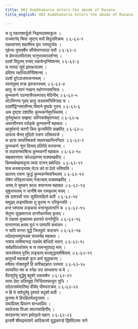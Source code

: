 ```yaml
---
title: 062 Kumbhakarna enters the abode of Ravana
title_english: 062 Kumbhakarna enters the abode of Ravana

---
```


<div class="audioEmbed"  caption="श्रीराम-हरिसीताराममूर्ति-घनपाठिभ्यां वचनम्" src="https://archive.org/download/Ramayana-recitation-Sriram-harisItArAmamUrti-Ghanapaati-v2/Kanda_6/Kanda_6_YK-062-Kumbhakarna_enters_the_abode_of_Ravana_0.mp3"></div>

स तु राक्षसशार्दूलो निद्रामदसमाकुलः ।  
राजमार्गम् श्रिया जुष्टम् ययौ विपुलविक्रमः ॥ ६-६२-१  
राक्षसानाम् सहस्रैश्च वृतः परमदुर्जयः ।  
गृहेभ्यः पुष्पवर्षेण कीर्यमाणस्तदा ययौ ॥ ६-६२-२  
स हेमजालविततम् भानुभास्वरदर्शनम् ।  
ददर्श विपुलम् रम्यम् राक्षसेन्द्रनिवेशनम् ॥ ६-६२-३  
स तत्तदा सूर्य इवाभ्रजालम् ।  
प्रविश्य रक्षोधिपतेर्निवेशनम् ।  
ददर्श दूरेऽग्रजमासनस्थम् ।  
स्वयंभुवम् शक्र इवासनस्थम् ॥ ६-६२-४  
भ्रातुः स भवनं गच्छन् रक्षोगणसमन्वितः ।  
कुम्भकर्णः पदन्यासैरकम्पयत् मेदिनीम् ॥ ६-६२-५  
सोऽभिगम्य गृहम् भ्रातुः कक्ष्यामभिविगाह्य च ।  
ददर्शोद्विग्नमासीनम् विमाने पुष्पके गुरुम् ॥ ६-६२-६  
अथ दृष्ट्वा दशग्रीवः कुम्भकर्णमुपस्थितम् ।  
तूर्णमुत्थाय सम्हृष्टः सम्निकर्षमुपानयत् ॥ ६-६२-७  
अथासीनस्य पर्यङ्के कुम्भकर्णो महाबलः ।  
भ्रातुर्ववन्दे चरणौ किम् कृत्यमिति चाब्रवीत् ॥ ६-६२-८  
उत्पत्य चैनम् मुदितो रावणः परिषस्वजे ।  
स भ्रात्रा सम्परिष्वक्तो यथावच्छाभिनन्दितः ॥ ६-६२-९  
कुम्भकर्णः शुभं दिव्यम् प्रतिपेदे वरासनम् ।  
स तदासनमाश्रित्य कुम्भकर्णो महाबलः ॥ ६-६२-१०  
सम्रक्तनयनः क्रोधाद्रवणम् वाक्यमब्रवीत् ।  
किम्मर्थमहमादृत्य त्वया राजन् प्रबोधितः ॥ ६-६२-११  
शस कस्माद्भयम् तेऽत्र को वा प्रेतो भविष्यति ।  
भ्रातरम् रावणः क्रुद्धं कुम्भकर्णमवस्थितम् ॥ ६-६२-१२  
रोषेण परिवृत्ताभ्याम् नेत्राभ्याम् वाक्यमब्रवीत् ।  
अयम् ते सुमहन् कालः शयानस्य महाबल ॥ ६-६२-१३  
सुषुप्तस्त्वम् न जानीषे मम रामकृतम् भयम् ।  
एष दाशरथी रामः सुग्रीवसहितो बली ॥ ६-६२-१४  
समुद्रम् लङ्घयित्वा तु कुलम् नः परिकृन्तति ।  
हन्त पश्यस्व लङ्कया वनान्युपवनानि च ॥ ६-६२-१५  
सेतुना सुखमागत्य वानरैकार्णवम् कृतम् ।  
ये राक्षसा मुख्यतमा हतास्ते वानरैर्युधि ॥ ६-६२-१६  
वानराणाम् क्षयम् युधे न पश्यामि कथंचन ।  
न चापि वानरा युद्धे जितपूर्वाः कदाचन ॥ ६-६२-१७  
तदेतद्भयमुत्पन्नम् त्रायस्वेह महाबल ।  
नाशय त्वमिमानद्य तदर्थम् बोधितो भवान् ॥ ६-६२-१८  
सर्वक्षपितकोशम् च स त्वमभ्युपपद्य माम् ।  
त्रायस्वेमाम् पुरीम् लङ्काम् बालवृद्धावशेषिताम् ॥ ६-६२-१९  
भ्रातुरर्थे महाबाहो कुरु कर्म सुदुष्करम् ।  
मयैवम् नोक्तपुर्वो हि कश्चिद्भ्रातः परम्तप ॥ ६-६२-२०  
त्वय्यस्ति मम च स्नेहः परा सम्भावना च मे ।  
दैवासुरेषु युद्धेषु बहुशो राक्षसर्षभ ॥ ६-६२-२१  
त्वया देवाः प्रतिव्यूह्य निर्जिताश्चासुरा युधि ।  
तदेतत्सर्वमातिष्ठ वीर्यम् भीमपराक्रम् ॥ ६-६२-२२  
न हि ते सर्वभूतेषु दृश्यते सदृशो बली ।  
कुरुष्व मे प्रियहितमेतदुत्तमम् ।  
यथाप्रियम् प्रियरण बान्धवप्रिय ।  
स्वतेजसा विधम सपत्नवाहिनीम् ।  
शरद्घनम् पवन इवोद्यतो महान् ॥ ६-६२-२३  
इत्यार्षे श्रीमद्रामायणे आदिकाव्ये युद्धकाण्डे द्विषष्टितमः सर्गः